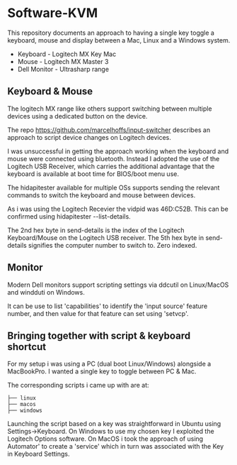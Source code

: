 # Software-KVM
This repository documents an approach to having a single key toggle a keyboard, mouse and display between a Mac, Linux and a Windows system.

- Keyboard - Logitech MX Key Mac
- Mouse - Logitech MX Master 3
- Dell Monitor - Ultrasharp range

## Keyboard & Mouse
The logitech MX range like others support switching between multiple devices using a dedicated button on the device.

The repo https://github.com/marcelhoffs/input-switcher describes an approach to script device changes on Logitech devices.

I was unsuccessful in getting the approach working when the keyboard and mouse were connected using bluetooth.  Instead I adopted the use of the Logitech USB Receiver, which carries the additional advantage that the keyboard is available at boot time for BIOS/boot menu use.  

The hidapitester available for multiple OSs supports sending the relevant commands to switch the keyboard and mouse between devices.

As i was using the Logitech Recevier the vidpid was 46D:C52B.   This can be confirmed using hidapitester --list-details.

The 2nd hex byte in send-details is the index of the Logitech Keyboard/Mouse on the Logitech USB receiver.
The 5th hex byte in send-details signifies the computer number to switch to.  Zero indexed.   

## Monitor
Modern Dell monitors support scripting settings via ddcutil on Linux/MacOS and windduti on Windows.

It can be use to list 'capabilities' to identify the 'input source' feature number, and then value for that feature can set using 'setvcp'.   


## Bringing together with script & keyboard shortcut
For my setup i was using a PC (dual boot Linux/Windows) alongside a MacBookPro.   I wanted a single key to toggle between PC & Mac.

The corresponding scripts i came up with are at:  

    ├── linux
    ├── macos
    ├── windows

Launching the script based on a key was straightforward in Ubuntu using Settings->Keyboard.   On Windows to use my chosen key I exploited the Logitech Options software.
On MacOS i took the approach of using Automator' to create a 'service' which in turn was associated with the Key in Keyboard Settings. 